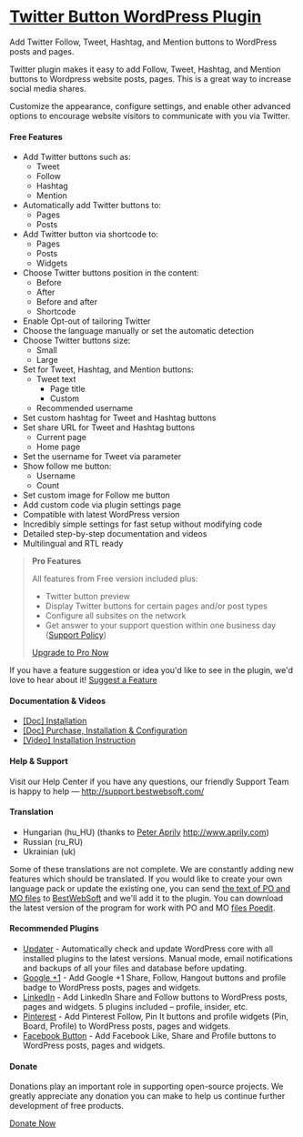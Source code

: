 <a href="http://bestwebsoft.com/products/wordpress/plugins/twitter/" target=_blank>Twitter Button WordPress Plugin</a>
========================

Add Twitter Follow, Tweet, Hashtag, and Mention buttons to WordPress posts and pages.

<p>Twitter plugin makes it easy to add Follow, Tweet, Hashtag, and Mention buttons to Wordpress website posts, pages. This is a great way to increase social media shares.</p>

<p>Customize the appearance, configure settings, and enable other advanced options to encourage website visitors to communicate with you via Twitter.</p>


<div class='video'></div>


<h4>Free Features</h4>

<ul>
<li>Add Twitter buttons such as:

<ul>
<li>Tweet</li>
<li>Follow</li>
<li>Hashtag</li>
<li>Mention</li>
</ul></li>
<li>Automatically add Twitter buttons to:

<ul>
<li>Pages</li>
<li>Posts</li>
</ul></li>
<li>Add Twitter button via shortcode to:

<ul>
<li>Pages</li>
<li>Posts</li>
<li>Widgets</li>
</ul></li>
<li>Choose Twitter buttons position in the content:

<ul>
<li>Before</li>
<li>After</li>
<li>Before and after</li>
<li>Shortcode</li>
</ul></li>
<li>Enable Opt-out of tailoring Twitter</li>
<li>Choose the language manually or set the automatic detection</li>
<li>Choose Twitter buttons size:

<ul>
<li>Small</li>
<li>Large</li>
</ul></li>
<li>Set for Tweet, Hashtag, and Mention buttons:

<ul>
<li>Tweet text

<ul>
<li>Page title</li>
<li>Custom</li>
</ul></li>
<li>Recommended username</li>
</ul></li>
<li>Set custom hashtag for Tweet and Hashtag buttons</li>
<li>Set share URL for Tweet and Hashtag buttons

<ul>
<li>Current page</li>
<li>Home page</li>
</ul></li>
<li>Set the username for Tweet via parameter</li>
<li>Show follow me button:

<ul>
<li>Username</li>
<li>Count</li>
</ul></li>
<li>Set custom image for Follow me button</li>
<li>Add custom code via plugin settings page</li>
<li>Compatible with latest WordPress version</li>
<li>Incredibly simple settings for fast setup without modifying code</li>
<li>Detailed step-by-step documentation and videos</li>
<li>Multilingual and RTL ready</li>
</ul>

<blockquote>
  <p><strong>Pro Features</strong></p>
  
  <p>All features from Free version included plus:</p>
  
  <ul>
  <li>Twitter button preview</li>
  <li>Display Twitter buttons for certain pages and/or post types</li>
  <li>Configure all subsites on the network</li>
  <li>Get answer to your support question within one business day (<a href="http://bestwebsoft.com/support-policy/">Support Policy</a>)</li>
  </ul>
  
  <p><a href="http://bestwebsoft.com/products/wordpress/plugins/twitter/?k=5d5eadeb5acd19904cbbcf3104f6ea13">Upgrade to Pro Now</a></p>
</blockquote>

<p>If you have a feature suggestion or idea you'd like to see in the plugin, we'd love to hear about it! <a href="http://support.bestwebsoft.com/hc/en-us/requests/new">Suggest a Feature</a></p>

<h4>Documentation &#38; Videos</h4>

<ul>
<li><a href="https://docs.google.com/document/d/1IRWS_ih2ZFfWv0s4oU3LgjwWcBxtZ4UGlI7UmvPNMSQ/">[Doc] Installation</a></li>
<li><a href="https://docs.google.com/document/d/10-vIGgVw8SzZ8jU4e57mqn6VrasKtPFhS7vtgTIO3Dg/">[Doc] Purchase, Installation &#38; Configuration</a></li>
<li><a href="https://www.youtube.com/watch?v=ls9754Mr8Xg">[Video] Installation Instruction</a></li>
</ul>

<h4>Help &#38; Support</h4>

<p>Visit our Help Center if you have any questions, our friendly Support Team is happy to help &#8212; <a href="http://support.bestwebsoft.com/">http://support.bestwebsoft.com/</a></p>

<h4>Translation</h4>

<ul>
<li>Hungarian (hu_HU) (thanks to <a href="mailto:solarside09@gmail.com">Peter Aprily</a> <a href="http://www.aprily.com" rel="nofollow">http://www.aprily.com</a>)</li>
<li>Russian (ru_RU)</li>
<li>Ukrainian (uk)</li>
</ul>

<p>Some of these translations are not complete. We are constantly adding new features which should be translated. If you would like to create your own language pack or update the existing one, you can send <a href="http://codex.wordpress.org/Translating_WordPress">the text of PO and MO files</a> to <a href="http://support.bestwebsoft.com/hc/en-us/requests/new">BestWebSoft</a> and we'll add it to the plugin. You can download the latest version of the program for work with PO and MO <a href="http://www.poedit.net/download.php">files Poedit</a>.</p>

<h4>Recommended Plugins</h4>

<ul>
<li><a href="http://bestwebsoft.com/products/wordpress/plugins/updater/?k=4e3cbf90f06b1a8d47346da9a8ea106b">Updater</a> - Automatically check and update WordPress core with all installed plugins to the latest versions. Manual mode, email notifications and backups of all your files and database before updating.</li>
<li><a href="http://bestwebsoft.com/products/wordpress/plugins/google-plus-one/?k=e8425f26ec963119cc0e7e4b9eef7a9b">Google +1</a> - Add Google +1 Share, Follow, Hangout buttons and profile badge to WordPress posts, pages and widgets.</li>
<li><a href="http://bestwebsoft.com/products/wordpress/plugins/linkedin/?k=fe5130d56aa894f4227278e7b53859a4">LinkedIn</a> - Add LinkedIn Share and Follow buttons to WordPress posts, pages and widgets. 5 plugins included &#8211; profile, insider, etc.</li>
<li><a href="http://bestwebsoft.com/products/wordpress/plugins/pinterest/?k=de0a862fe6c9aba43fc8d30202f312b2">Pinterest</a> - Add Pinterest Follow, Pin It buttons and profile widgets (Pin, Board, Profile) to WordPress posts, pages and widgets.</li>
<li><a href="http://bestwebsoft.com/products/wordpress/plugins/facebook-like-button/?k=5da65dd74669c3eb5ddb6f27da1da65e">Facebook Button</a> - Add Facebook Like, Share and Profile buttons to WordPress posts, pages and widgets.</li>
</ul>

<h4>Donate</h4>

<p>Donations play an important role in supporting open-source projects. We greatly appreciate any donation you can make to help us continue further development of free products.</p>

<p><a href="http://bestwebsoft.com/donate/">Donate Now</a></p>